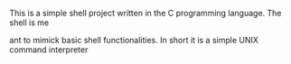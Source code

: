 This is a simple shell project written in the C programming language. The shell is me

ant to mimick basic shell functionalities. In short it is a simple UNIX command interpreter
